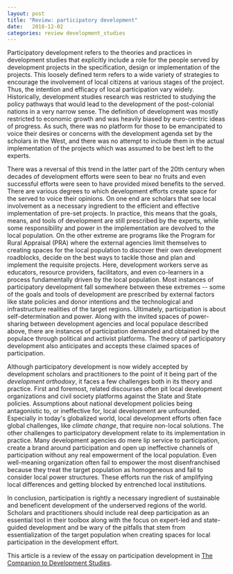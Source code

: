 ```yaml
---
layout: post
title: "Review: participatory development"
date:   2018-12-02
categories: review development_studies
---
```


Participatory development refers to the theories and practices in development studies that explicitly include a role for the people served by
development projects in the specification, design or implementation of the projects. This loosely defined term refers to a wide variety of strategies
to encourage the involvement of local citizens at various stages of the project. Thus, the intention and efficacy of local participation vary widely.
Historically, development studies research was restricted to studying the policy pathways that would lead to the development of the post-colonial
nations in a very narrow sense. The definition of development was mostly restricted to economic growth and was heavily biased by euro-centric ideas of
progress. As such, there was no platform for those to be emancipated to voice their desires or concerns with the development agenda set by the
scholars in the West, and there was no attempt to include them in the actual implementation of the projects which was assumed to be best left to the
experts.

There was a reversal of this trend in the latter part of the 20th century when decades of development efforts were seen to bear no fruits and even
successful efforts were seen to have provided mixed benefits to the served. There are various degrees to which development efforts create space for
the served to voice their opinions. On one end are scholars that see local involvement as a necessary ingredient to the efficient and effective
implementation of pre-set projects. In practice, this means that the goals, means, and tools of development are still prescribed by the experts, while
some responsibility and power in the implementation are devolved to the local population. On the other extreme are programs like the Program for Rural
Appraisal (PRA) where the external agencies limit themselves to creating spaces for the local population to discover their own development roadblocks,
decide on the best ways to tackle those and plan and implement the requisite projects. Here, development workers serve as educators, resource
providers, facilitators, and even co-learners in a process fundamentally driven by the local population. Most instances of participatory development
fall somewhere between these extremes -- some of the goals and tools of development are prescribed by external factors like state policies and donor
intentions and the technological and infrastructure realities of the target regions. Ultimately, participation is about self-determination and power.
Along with the invited spaces of power-sharing between development agencies and local populace described above, there are instances of participation
demanded and obtained by the populace through political and activist platforms. The theory of participatory development also anticipates and accepts
these claimed spaces of participation.

Although participatory development is now widely accepted by development scholars and practitioners to the point of it being part of the _development
orthodoxy_, it faces a few challenges both in its theory and practice. First and foremost, related discourses often pit local development
organizations and civil society platforms against the State and State policies. Assumptions about national development policies being antagonistic to,
or ineffective for, local development are unfounded. Especially in today's globalized world, local development efforts often face global challenges,
like _climate change_, that require non-local solutions. The other challenges to participatory development relate to its implementation in practice.
Many development agencies do mere lip service to participation, create a brand around participation and open up ineffective channels of participation
without any real empowerment of the local population. Even well-meaning organization often fail to empower the most disenfranchised because they treat
the target population as homogeneous and fail to consider local power structures. These efforts run the risk of amplifying local differences and
getting blocked by entrenched local institutions.        

In conclusion, participation is rightly a necessary ingredient of sustainable and beneficent development of the underserved regions of the world.
Scholars and practitioners should include real deep participation as an essential tool in their toolbox along with the focus on expert-led and
state-guided development and be wary of the pitfalls that stem from essentialization of the target population when creating spaces for local
participation in the development effort.

This article is a review of the essay on participation development in [The Companion to Development Studies][development-textbook].


[development-textbook]: http://www.worldcat.org/title/companion-to-development-studies/oclc/85828973?page=citation
